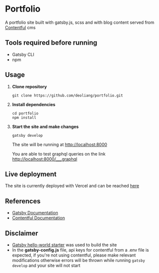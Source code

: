 # Portfolio
A portfolio site built with gatsby.js, scss and with blog content served from [Contentful](https://www.contentful.com/) cms
## Tools required before running
- Gatsby CLI
- npm

##  Usage

1.  **Clone repository**
    ```
    git clone https://github.com/deoliang/portfolio.git
    ```

2.  **Install dependencies**
    ```
    cd portfolio
    npm install
    ```

1.  **Start the site and make changes**
    ```
    gatsby develop
    ```
    The site will be running at [http://localhost:8000](http://localhost:8000])
    
    You are able to test graphql queries on the link [http://localhost:8000/___graphql](http://localhost:8000/___graphql)

## Live deployment
The site is currently deployed with Vercel and can be reached [here](https://deonliang.com)

## References
- [Gatsby Documentation](https://www.gatsbyjs.com/docs/) 
- [Contentful Documentation](https://www.contentful.com/developers/docs/)

## Disclaimer
- [Gatsby hello-world starter](https://github.com/gatsbyjs/gatsby-starter-hello-world) was used to build the site
- In the **gatsby-config.js** file, api keys for contentful from a .env file is expected, if you're not using contentful, please make relevant modifications otherwise errors will be thrown while running `gatsby develop` and your site will not start



